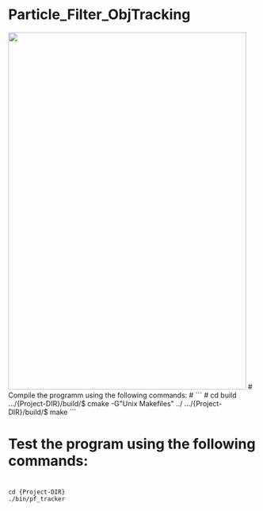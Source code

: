 # Particle_Filter_ObjTracking

<img src="http://i.makeagif.com/media/12-25-2016/ttWakS.gif" width="480" height="720">
# Compile the programm using the following commands:
#
```
# cd build
.../{Project-DIR}/build/$ cmake -G"Unix Makefiles" ../
.../{Project-DIR}/build/$ make
```

# Test the program using the following commands:
#
```
cd {Project-DIR}
./bin/pf_tracker
```

